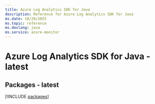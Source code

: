```yaml
---
title: Azure Log Analytics SDK for Java
description: Reference for Azure Log Analytics SDK for Java
ms.date: 10/29/2025
ms.topic: reference
ms.devlang: java
ms.service: azure-monitor
---
```

# Azure Log Analytics SDK for Java - latest
## Packages - latest
[!INCLUDE [packages](log-analytics-index.md)]